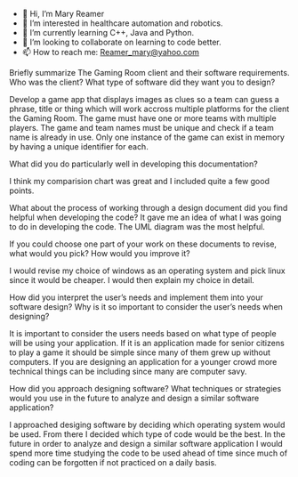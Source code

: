 - 👋 Hi, I’m Mary Reamer
- 👀 I’m interested in healthcare automation and robotics. 
- 🌱 I’m currently learning C++, Java and Python.
- 💞️ I’m looking to collaborate on learning to code better. 
- 📫 How to reach me: Reamer_mary@yahoo.com

Briefly summarize The Gaming Room client and their software requirements. Who was the client? What type of software did they want you to design?

Develop a game app that displays images as clues so a team can guess a phrase, title or thing which will work accross multiple platforms for the client the Gaming Room. The game must have one or more teams with multiple players. The game and team names must be unique and check if a team name is already in use. Only one instance of the game can exist in memory by having a unique identifier for each.

What did you do particularly well in developing this documentation?

I think my comparision chart was great and I included quite a few good points.

What about the process of working through a design document did you find helpful when developing the code?
It gave me an idea of what I was going to do in developing the code. The UML diagram was the most helpful.

If you could choose one part of your work on these documents to revise, what would you pick? How would you improve it?

I would revise my choice of windows as an operating system and pick linux since it would be cheaper. I would then explain my choice in detail. 

How did you interpret the user’s needs and implement them into your software design? Why is it so important to consider the user’s needs when designing?

It is important to consider the users needs based on what type of people will be using your application. If it is an application made for senior citizens to play a game it should be simple since many of them grew up without computers. If you are designing an application for a younger crowd more technical things can be including since many are computer savy. 

How did you approach designing software? What techniques or strategies would you use in the future to analyze and design a similar software application?

I approached desiging software by deciding which operating system would be used. From there I decided which type of code would be the best. In the future in order to analyze and design a similar software application I would spend more time studying the code to be used ahead of time since much of coding can be forgotten if not practiced on a daily basis. 
